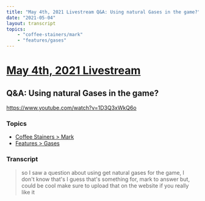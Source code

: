 ```yaml
---
title: "May 4th, 2021 Livestream Q&A: Using natural Gases in the game?"
date: "2021-05-04"
layout: transcript
topics:
    - "coffee-stainers/mark"
    - "features/gases"
---
```

# [May 4th, 2021 Livestream](../2021-05-04.md)
## Q&A: Using natural Gases in the game?
https://www.youtube.com/watch?v=1D3Q3xWkQ6o

### Topics
* [Coffee Stainers > Mark](../topics/coffee-stainers/mark.md)
* [Features > Gases](../topics/features/gases.md)

### Transcript

> so I saw a question about using get natural gases for the game, I don't know that's I guess that's something for, mark to answer but, could be cool make sure to upload that on the website if you really like it
